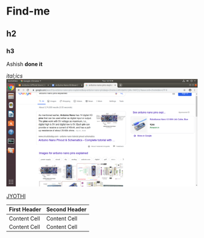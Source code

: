 # Find-me
## h2
### h3 
Ashish
**done it**



*ital;ics*
![](https://github.com/JABIR28/Find-me/blob/main/ronny/Screenshot%20from%202020-01-28%2012-19-10.png)

[JYOTHI](https://www.jecc.ac.in/)

| First Header  | Second Header |
| ------------- | ------------- |
| Content Cell  | Content Cell  |
| Content Cell  | Content Cell  |
